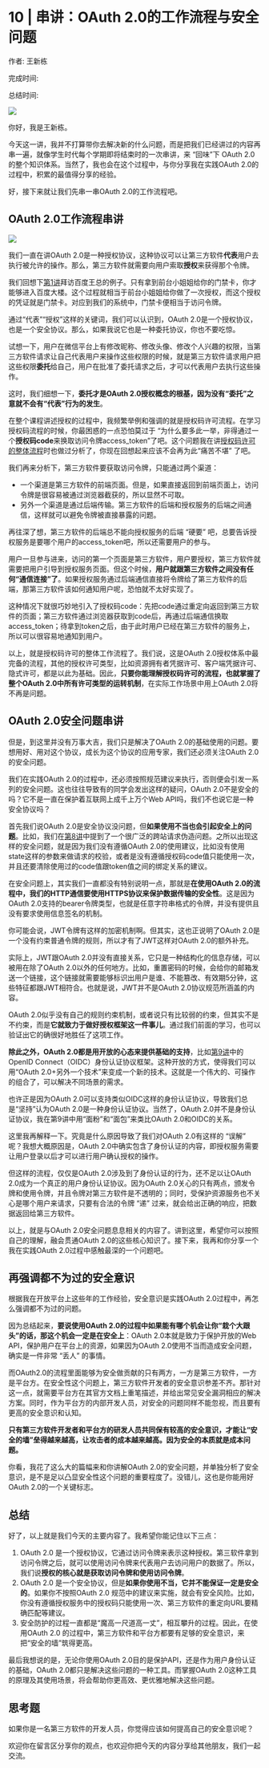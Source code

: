 # 10 \| 串讲：OAuth 2.0的工作流程与安全问题

作者: 王新栋

完成时间:

总结时间:

![](<https://static001.geekbang.org/resource/image/3f/44/3f567770a27ef144c8f285e0568f1e44.jpg>)

<audio><source src="https://static001.geekbang.org/resource/audio/0d/b4/0dd81115a8a52b63aed0ab9f8c1e58b4.mp3" type="audio/mpeg"></audio>

你好，我是王新栋。

今天这一讲，我并不打算带你去解决新的什么问题，而是把我们已经讲过的内容再串一遍，就像学生时代每个学期即将结束时的一次串讲，来 “回味”下 OAuth 2.0的整个知识体系。当然了，我也会在这个过程中，与你分享我在实践OAuth 2.0的过程中，积累的最值得分享的经验。

好，接下来就让我们先串一串OAuth 2.0的工作流程吧。

## OAuth 2.0工作流程串讲

![](<https://static001.geekbang.org/resource/image/be/2a/beb02a5baf3654c5025238552cd26a2a.jpg?wh=1706*498>)

我们一直在讲OAuth 2.0是一种授权协议，这种协议可以让第三方软件**代表**用户去执行被允许的操作。那么，第三方软件就需要向用户索取**授权**来获得那个令牌。

我们回想下[第1讲](<https://time.geekbang.org/column/article/254565>)拜访百度王总的例子。只有拿到前台小姐姐给你的门禁卡，你才能够进入百度大楼。这个过程就相当于前台小姐姐给你做了一次授权，而这个授权的凭证就是门禁卡。对应到我们的系统中，门禁卡便相当于访问令牌。

通过“代表”“授权”这样的关键词，我们可以认识到，OAuth 2.0是一个授权协议，也是一个安全协议。那么，如果我说它也是一种委托协议，你也不要吃惊。

试想一下，用户在微信平台上有修改昵称、修改头像、修改个人兴趣的权限，当第三方软件请求让自己代表用户来操作这些权限的时候，就是第三方软件请求用户把这些权限**委托**给自己，用户在批准了委托请求之后，才可以代表用户去执行这些操作。

<!-- [[[read_end]]] -->

这时，我们细想一下，**委托才是OAuth 2.0授权概念的根基，因为没有“委托”之意就不会有“代表”行为的发生**。

在整个课程讲述授权的过程中，我频繁举例和强调的就是授权码许可流程。在学习授权码流程的时候，你最困惑的一点恐怕莫过于 “为什么要多此一举，非得通过一个**授权码code**来换取访问令牌access\_token”了吧。这个问题我在讲[授权码许可的整体流程](<https://time.geekbang.org/column/article/256196>)时也做过分析了，你现在回想起来应该不会再为此“痛苦不堪” 了吧。

我们再来分析下，第三方软件要获取访问令牌，只能通过两个渠道：

- 一个渠道是第三方软件的前端页面。但是，如果直接返回到前端页面上，访问令牌是很容易被通过浏览器截获的，所以显然不可取。
- 另外一个渠道是通过后端传输。第三方软件的后端和授权服务的后端之间通信，这样就可以避免令牌被直接暴露的问题。

<!-- -->

再往深了想，第三方软件的后端总不能向授权服务的后端 “硬要” 吧，总要告诉授权服务是要哪个用户的access\_token吧，所以还需要用户的参与。

用户一旦参与进来，访问的第一个页面是第三方软件，用户要授权，第三方软件就需要把用户引导到授权服务页面。但这个时候，**用户就跟第三方软件之间没有任何“通信连接”了**。如果授权服务通过后端通信直接将令牌给了第三方软件的后端，那第三方软件该如何通知用户呢，恐怕就不太好实现了。

这种情况下就很巧妙地引入了授权码code：先把code通过重定向返回到第三方软件的页面；第三方软件通过浏览器获取到code后，再通过后端通信换取access\_token；待拿到token之后，由于此时用户已经在第三方软件的服务上，所以可以很容易地通知到用户。

以上，就是授权码许可的整体工作流程了。我们说，这是OAuth 2.0授权体系中最完备的流程，其他的授权许可类型，比如资源拥有者凭据许可、客户端凭据许可、隐式许可，都是以此为基础。因此，**只要你能理解授权码许可的流程，也就掌握了整个OAuth 2.0中所有许可类型的运转机制**，在实际工作场景中用上OAuth 2.0将不再是问题。

## OAuth 2.0安全问题串讲

但是，到这里并没有万事大吉，我们只是解决了OAuth 2.0的基础使用的问题。要想用好、用对这个协议，成长为这个协议的应用专家，我们还必须关注OAuth 2.0的安全问题。

我们在实践OAuth 2.0的过程中，还必须按照规范建议来执行，否则便会引发一系列的安全问题。这也往往导致有的同学会发出这样的疑问，OAuth 2.0不是安全的吗？它不是一直在保护着互联网上成千上万个Web API吗，我们不也说它是一种安全协议吗？

首先我们说OAuth 2.0是安全协议没问题，但**如果使用不当也会引起安全上的问题**。比如，我们在[第8讲](<https://time.geekbang.org/column/article/261403>)中提到了一个很广泛的跨站请求伪造问题。之所以出现这样的安全问题，就是因为我们没有遵循OAuth 2.0的使用建议，比如没有使用state这样的参数来做请求的校验，或者是没有遵循授权码code值只能使用一次，并且还要清除使用过的code值跟token值之间的绑定关系的建议。

在安全问题上，其实我们一直都没有特别说明一点，那就是**在使用OAuth 2.0的流程中，我们的HTTP通信要使用HTTPS协议来保护数据传输的安全性**。这是因为OAuth 2.0支持的bearer令牌类型，也就是任意字符串格式的令牌，并没有提供且没有要求使用信息签名的机制。

你可能会说，JWT令牌有这样的加密机制啊。但其实，这也正说明了OAuth 2.0是一个没有约束普通令牌的规则，所以才有了JWT这样对OAuth 2.0的额外补充。

实际上，JWT跟OAuth 2.0并没有直接关系，它只是一种结构化的信息存储，可以被用在除了OAuth 2.0以外的任何地方。比如，重置密码的时候，会给你的邮箱发送一个链接，这个链接就需要能够标识出用户是谁、不能篡改、有效期5分钟，这些特征都跟JWT相符合。也就是说，JWT并不是OAuth 2.0协议规范所涵盖的内容。

OAuth 2.0似乎没有自己的规则约束机制，或者说只有比较弱的约束，但其实不是不约束，而是**它就致力于做好授权框架这一件事儿**。通过我们前面的学习，也可以验证出它的确很好地胜任了这项工作。

**除此之外，OAuth 2.0都是用开放的心态来提供基础的支持**，比如[第9讲](<https://time.geekbang.org/column/article/262672>)中的OpenID Connect（OIDC）身份认证协议框架。这种开放的方式，使得我们可以用“OAuth 2.0+另外一个技术”来变成一个新的技术。这就是一个伟大的、可操作的组合了，可以解决不同场景的需求。

也许正是因为OAuth 2.0可以支持类似OIDC这样的身份认证协议，导致我们总是“坚持”认为OAuth 2.0是一种身份认证协议。当然了，OAuth 2.0并不是身份认证协议，我在第9讲中用“面粉”和“面包”来类比OAuth 2.0和OIDC的关系。

这里我再解释一下。究竟是什么原因导致了我们对OAuth 2.0有这样的 “误解” 呢？我想大概原因是，OAuth 2.0中确实包含了身份认证的内容，即授权服务需要让用户登录以后才可以进行用户确认授权的操作。

但这样的流程，仅仅是OAuth 2.0涉及到了身份认证的行为，还不足以让OAuth 2.0成为一个真正的用户身份认证协议。因为OAuth 2.0关心的只有两点，颁发令牌和使用令牌，并且令牌对第三方软件是不透明的；同时，受保护资源服务也不关心是哪个用户来请求，只要有合法的令牌 “递” 过来，就会给出正确的响应，把数据返回给第三方软件。

以上，就是与OAuth 2.0安全问题息息相关的内容了。讲到这里，希望你可以按照自己的理解，融会贯通OAuth 2.0的这些核心知识了。接下来，我再和你分享一个我在实践OAuth 2.0过程中感触最深的一个问题吧。

## 再强调都不为过的安全意识

根据我在开放平台上这些年的工作经验，安全意识是实践OAuth 2.0过程中，再怎么强调都不为过的问题。

因为总结起来，**要说使用OAuth 2.0的过程中如果能有哪个机会让你“栽个大跟头”的话，那这个机会一定是在安全上**：OAuth 2.0本就是致力于保护开放的Web API，保护用户在平台上的资源，如果因为OAuth 2.0使用不当而造成安全问题，确实是一件非常 “丢人” 的事情。

而OAuth2.0的流程里面能够为安全做贡献的只有两方，一方是第三方软件，一方是平台方。在安全性这个问题上，第三方软件开发者的安全意识参差不齐。那针对这一点，就需要平台方在其官方文档上重笔描述，并给出常见安全漏洞相应的解决方案。同时，作为平台方的内部开发人员，对安全的问题同样不能忽视，而且要有更高的安全意识和认知。

**只有第三方软件开发者和平台方的研发人员共同保有较高的安全意识，才能让“安全的墙”垒得越来越高，让攻击者的成本越来越高。因为安全的本质就是成本问题。**

你看，我花了这么大的篇幅来和你讲解OAuth 2.0的安全问题，并单独分析了安全意识，是不是足以凸显安全性这个问题的重要程度了。没错儿，这也是你能用好OAuth 2.0的一个关键标志。

## 总结

好了，以上就是我们今天的主要内容了。我希望你能记住以下三点：

1. OAuth 2.0 是一个授权协议，它通过访问令牌来表示这种授权。第三软件拿到访问令牌之后，就可以使用访问令牌来代表用户去访问用户的数据了。所以，我们说**授权的核心就是获取访问令牌和使用访问令牌**。
2. OAuth 2.0 是一个安全协议，但是**如果你使用不当，它并不能保证一定是安全的**。如果你不按照OAuth 2.0 规范中的建议来实施，就会有安全风险。比如，你没有遵循授权服务中的授权码只能使用一次、第三方软件的重定向URL要精确匹配等建议。
3. 安全防护的过程一直都是“魔高一尺道高一丈”，相互攀升的过程。因此，在使用OAuth 2.0 的过程中，第三方软件和平台方都要有足够的安全意识，来把“安全的墙”筑得更高。

<!-- -->

最后我想说的是，无论你使用OAuth 2.0目的是保护API，还是作为用户身份认证的基础，OAuth 2.0都只是解决这些问题的一种工具。而掌握OAuth 2.0这种工具的原理及其使用场景，将会帮助你更高效、更优雅地解决这些问题。

## 思考题

如果你是一名第三方软件的开发人员，你觉得应该如何提高自己的安全意识呢？

欢迎你在留言区分享你的观点，也欢迎你把今天的内容分享给其他朋友，我们一起交流。

